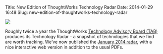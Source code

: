 Title: New Edition of ThoughtWorks Technology Radar
Date: 2014-01-29 16:48
Slug: new-edition-of-thoughtworks-technology-radar

<div class="img floating">

[![](http://martinfowler.com/snips/tw-radar.png)](http://www.thoughtworks.com/radar/)

</div>

Roughly twice a year the ThoughtWorks [Technology Advisory Board
(TAB)](http://martinfowler.com/articles/radar-faq.html#tab) produces its
Technology Radar - a snapshot of technologies that we find are worth
tracking. We’ve now published the [January 2014
radar](http://www.thoughtworks.com/radar), with a nice interactive web
version in addition to the usual PDFs.

</p>

